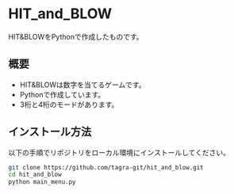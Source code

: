 # HIT_and_BLOW

HIT&BLOWをPythonで作成したものです。

## 概要

- HIT&BLOWは数字を当てるゲームです。
- Pythonで作成しています。
- 3桁と4桁のモードがあります。

## インストール方法

以下の手順でリポジトリをローカル環境にインストールしてください。
```bash
git clone https://github.com/tagra-git/hit_and_blow.git
cd hit_and_blow
python main_menu.py
```
